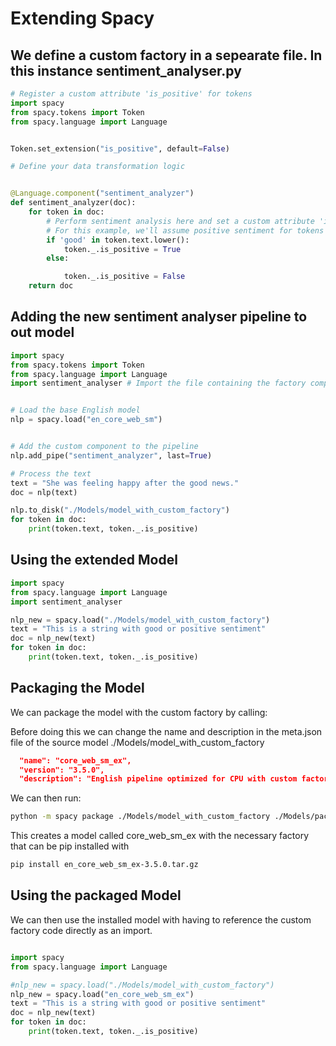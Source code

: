 # Extending Spacy

## We define a custom factory in a sepearate file. In this instance sentiment_analyser.py

```python
# Register a custom attribute 'is_positive' for tokens
import spacy
from spacy.tokens import Token
from spacy.language import Language


Token.set_extension("is_positive", default=False)

# Define your data transformation logic


@Language.component("sentiment_analyzer")
def sentiment_analyzer(doc):
    for token in doc:
        # Perform sentiment analysis here and set a custom attribute 'is_positive'
        # For this example, we'll assume positive sentiment for tokens containing 'good'
        if 'good' in token.text.lower():
            token._.is_positive = True
        else:

            token._.is_positive = False
    return doc


```

## Adding the new sentiment analyser pipeline to out model

```python
import spacy
from spacy.tokens import Token
from spacy.language import Language
import sentiment_analyser # Import the file containing the factory component


# Load the base English model
nlp = spacy.load("en_core_web_sm")


# Add the custom component to the pipeline
nlp.add_pipe("sentiment_analyzer", last=True)

# Process the text
text = "She was feeling happy after the good news."
doc = nlp(text)

nlp.to_disk("./Models/model_with_custom_factory")
for token in doc:
    print(token.text, token._.is_positive)
```

## Using the extended Model

```python
import spacy
from spacy.language import Language
import sentiment_analyser

nlp_new = spacy.load("./Models/model_with_custom_factory")
text = "This is a string with good or positive sentiment"
doc = nlp_new(text)
for token in doc:
    print(token.text, token._.is_positive)
```


## Packaging the Model

We can package the model with the custom factory by calling:


Before doing this we can change the name and description in the meta.json file of the source model ./Models/model_with_custom_factory

```json
  "name": "core_web_sm_ex",
  "version": "3.5.0",
  "description": "English pipeline optimized for CPU with custom factory extension. 
```
We can then run:

```bash
python -m spacy package ./Models/model_with_custom_factory ./Models/packages --code sentiment_analyser.py
```

This creates a model called core_web_sm_ex with the necessary factory that can be pip installed with 

```bash
pip install en_core_web_sm_ex-3.5.0.tar.gz
```

## Using the packaged Model

We can then use the installed model with having to reference the custom factory code directly as an import.

```python

import spacy
from spacy.language import Language

#nlp_new = spacy.load("./Models/model_with_custom_factory")
nlp_new = spacy.load("en_core_web_sm_ex")
text = "This is a string with good or positive sentiment"
doc = nlp_new(text)
for token in doc:
    print(token.text, token._.is_positive)
```
